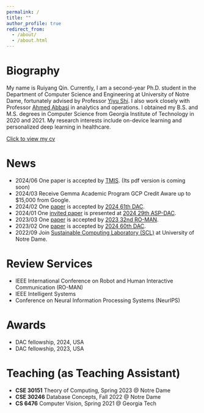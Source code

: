 ```yaml
---
permalink: /
title: ""
author_profile: true
redirect_from: 
  - /about/
  - /about.html
---
```




Biography
======
My name is Ruiyang Qin. Currently, I am a second-year Ph.D. student in the Department of Computer Science and Engineering at University of Notre Dame, fortunately advised by Professor [Yiyu Shi](https://www3.nd.edu/~scl/index.html#director). I also work closely with Professor [Ahmed Abbasi](https://mendoza.nd.edu/mendoza-directory/profile/ahmed-abbasi/) in analytics and operations. I obtained my B.S. and M.S. degrees in Computer Science from Georgia Institute of Technology in 2020 and 2021. My research interests include on-device learning and personalized deep learning in healthcare.

[Click to view my cv](https://github.com/ruiyangqin2016/ruiyangqin2016.github.io/blob/master/Resume.pdf)


News
======
- 2024/06 One paper is accepted by [TMIS](https://dl.acm.org/journal/tmis). (Its pdf version is coming soon)
- 2024/03 Receive Gemma Academic Program GCP Credit Aware up to $15,000 from Google. 
- 2024/02 One [paper](https://arxiv.org/pdf/2311.12275.pdf) is accepted by [2024 61th DAC](https://www.dac.com/Conference/2024-Call-for-Contributions). 
- 2024/01 One [invited paper](https://arxiv.org/pdf/2402.06696.pdf) is presented at [2024 29th ASP-DAC](https://www.aspdac.com/aspdac/committee/oc2024/). 
- 2023/03 One [paper](https://ieeexplore.ieee.org/abstract/document/10309342) is accepted by [2023 32nd RO-MAN](https://ro-man2023.org/main).
- 2023/02 One [paper](https://ieeexplore.ieee.org/iel7/10247654/10247655/10247923.pdf) is accepted by [2024 60th DAC](https://www.dac.com/About/Conference-Archive/60th-DAC-2023). 
- 2022/09 Join [Sustainable Computing Laboratory (SCL)](https://www3.nd.edu/~scl/index.html) at University of Notre Dame.

Review Services 
======
- IEEE International Conference on Robot and Human Interactive Communication (RO-MAN)
- IEEE Intelligent Systems
- Conference on Neural Information Processing Systems (NeurIPS)

Awards
======
- DAC fellowship, 2024, USA
- DAC fellowship, 2023, USA

Teaching (as Teaching Assistant)
======
- **CSE 30151** Theory of Computing, Spring 2023 @ Notre Dame
- **CSE 30246** Database Concepts, Fall 2022 @ Notre Dame
- **CS 6476** Computer Vision, Spring 2021 @ Georgia Tech
